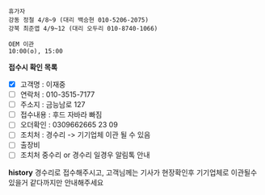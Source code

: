 ```
휴가자
강동 정철 4/8~9 (대리 백승현 010-5206-2075)
강북 최준엽 4/9~12 (대리 오두리 010-8740-1066)
```

```
OEM 이관 
10:00(o), 15:00
```

**접수시 확인 목록**
- [x] 고객명 : 이재중
- [ ] 연락처 : 010-3515-7177
- [ ] 주소지 : 금능남로 127 
- [ ] 접수내용 : 후드 자바라 빠짐
- [ ] 오더확인 : 0309662665 23 09
- [ ] 조치처 : 경수리 -> 기기업체 이관 될 수 있음
- [ ] 출장비 
- [ ] 조치처 중수리 or 경수리 일경우 알림톡 안내

**history**
경수리로 접수해주시고, 고객님께는 기사가 현장확인후 기기업체로 이관될수 있을거 같다까지만 안내해주세요